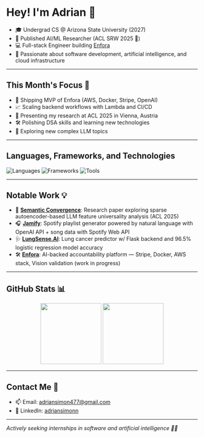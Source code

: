 # Hey! I'm Adrian 👋

- 🎓 Undergrad CS @ Arizona State University (2027)
- 🧠 Published AI/ML Researcher (ACL SRW 2025 🎉)
- 💻 Full-stack Engineer building [Enfora](https://enfora.app)
- 🧪 Passionate about software development, artificial intelligence, and cloud infrastructure

---

## This Month's Focus 📌

- 🚀 Shipping MVP of Enfora (AWS, Docker, Stripe, OpenAI)
- 📈 Scaling backend workflows with Lambda and CI/CD
- 🎤 Presenting my research at ACL 2025 in Vienna, Austria
- 🛠️ Polishing DSA skills and learning new technologies
- 🧬 Exploring new complex LLM topics

---

## Languages, Frameworks, and Technologies

<img src="https://skillicons.dev/icons?i=python,java,cpp,js,html,css,mysql,bash" alt="Languages"/>

<img src="https://skillicons.dev/icons?i=react,flask,pytorch,tensorflow,sklearn,heroku" alt="Frameworks"/>

<img src="https://skillicons.dev/icons?i=aws,docker,github,vscode,postman" alt="Tools"/>

---

## Notable Work 💡

- 🧠 [**Semantic Convergence**](https://openreview.net/pdf/89a7f2de1ddc6a3ad35fa6fb4885a653281f566b.pdf): Research paper exploring sparse autoencoder-based LLM feature universality analysis (ACL 2025)
- 🎧 [**Jamify**](https://github.com/adriansimonn/Jamify): Spotify playlist generator powered by natural language with OpenAI API + song data with Spotify Web API
- 🩺 [**LungSense.AI**](https://github.com/adriansimonn/LungSenseAI): Lung cancer predictor w/ Flask backend and 96.5% logistic regression model accuracy
- 🛠 [**Enfora**](https://enfora.app): AI-backed accountability platform — Stripe, Docker, AWS stack, Vision validation (work in progress)

---

## GitHub Stats 📊

<p align="center">
  <img src="https://github-readme-stats.vercel.app/api?username=adriansimonn&show_icons=true&theme=radical" height="160"/>
  <img src="https://github-readme-stats.vercel.app/api/top-langs/?username=adriansimonn&layout=compact&theme=radical" height="160"/>
</p>

---

## Contact Me 📲

- 📫 Email: [adriansimon477@gmail.com](mailto:adriansimon477@gmail.com)  
- 🔗 LinkedIn: [adriansimonn](https://www.linkedin.com/in/adriansimonn/)  

---

_Actively seeking internships in software and artificial intelligence 🧠🚀_
